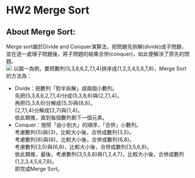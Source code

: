 
# HW2 Merge Sort
## About Merge Sort:
Merge sort屬於Divide and Conquer演算法，把問題先拆解(divide)成子問題，並在逐一處理子問題後，將子問題的結果合併(conquer)，如此便解決了原先的問題。<br>
![](https://github.com/alrightchiu/SecondRound/blob/master/content/Algorithms%20and%20Data%20Structures/Sorting%20series/ComparisonSort_fig/MergeSort/f1.png?raw=true)
以圖一為例，要把數列{5,3,8,6,2,7,1,4}排序成{1,2,3,4,5,6,7,8}，Merge Sort的方法為：

* Divide：把數列「對半拆解」成兩個小數列。<br>
先把{5,3,8,6,2,7,1,4}分成{5,3,8,6}與{2,7,1,4}。<br>
再把{5,3,8,6}分解成{5,3}與{8,6}。<br>
{2,7,1,4}分解成{2,7}與{1,4}。<br>
依此類推，直到每個數列剩下一個元素。<br>
* Conquer：按照「由小到大」的順序，「合併」小數列。<br>
考慮數列{5}與{3}，比較大小後，合併成數列{3,5}。<br>
考慮數列{8}與{6}，比較大小後，合併成數列{6,8}。<br>
考慮數列{3,5}與{6,8}，比較大小後，合併成數列{3,5,6,8}。<br>
依此類推，最後，考慮數列{3,5,6,8}與{1,2,4,7}，比較大小後，合併成數列{1,2,3,4,5,6,7,8}。<br>
即完成Merge Sort。
